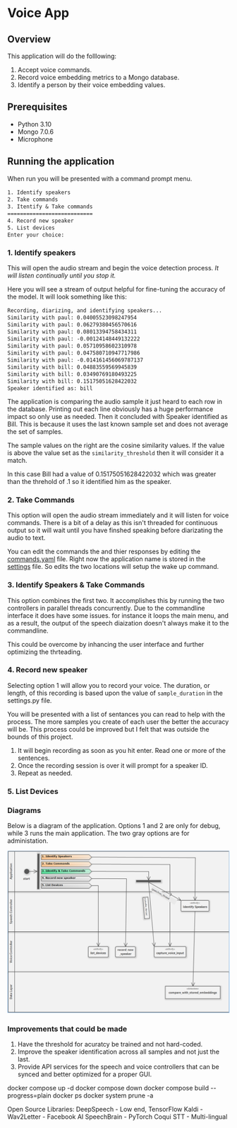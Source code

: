  # Voice App

## Overview
This application will do the folllowing:

1. Accept voice commands.
2. Record voice embedding metrics to a Mongo database.
3. Identify a person by their voice embedding values.

## Prerequisites
* Python 3.10
* Mongo 7.0.6
* Microphone

## Running the application
When run you will be presented with a command prompt menu.

```
1. Identify speakers
2. Take commands
3. Itentify & Take commands
===========================
4. Record new speaker
5. List devices
Enter your choice:
```

### 1. Identify speakers
This will open the audio stream and begin the voice detection process.  *It will listen continually until you stop it.*

Here you will see a stream of output helpful for fine-tuning the accuracy of the model.  It will look something like this:

```
Recording, diarizing, and identifying speakers...
Similarity with paul: 0.04005523098247954
Similarity with paul: 0.06279380456570616
Similarity with paul: 0.08013394758434311
Similarity with paul: -0.00124148449132222
Similarity with paul: 0.05710958602310978
Similarity with paul: 0.047580710947717986
Similarity with paul: -0.014161456069787137
Similarity with bill: 0.04883559569945839
Similarity with bill: 0.03490769180493225
Similarity with bill: 0.15175051628422032
Speaker identified as: bill
```

The application is comparing the audio sample it just heard to each row in the database.  Printing out each line obviously has a huge performance impact so only use as needed.  Then it concluded with Speaker identified as Bill.  This is because it uses the last known sample set and does not average the set of samples. 

The sample values on the right are the cosine similarity values.  If the value is above the value set as the ```similarity_threshold``` then it will consider it a match.

In this case Bill had a value of 0.15175051628422032 which was greater than the threhold of .1 so it identified him as the speaker.

### 2. Take Commands
This option will open the audio stream immediately and it will listen for voice commands.  There is a bit of a delay as this isn't threaded for continuous output so it will wait until you have finshed speaking before diarizating the audio to text.

You can edit the commands the and thier responses by editing the [commands.yaml](commands.yaml) file.  Right now the application name is stored in the [settings](app/Settings.py) file. So edits the two locations will setup the wake up command.

### 3. Identify Speakers & Take Commands
This option combines the first two.  It accomplishes this by running the two controllers in parallel threads concurrently.  Due to the commandline interface it does have some issues.  for instance it loops the main menu, and as a result, the output of the speech diaization doesn't always make it to the commandline.

This could be overcome by inhancing the user interface and further optimizing the thrteading.

### 4. Record new speaker
Selecting option 1 will allow you to record your voice.  The duration, or length, of this recording is based upon the value of ```sample_duration``` in the settings.py file.

You will be presented with a list of sentances you can read to help with the process.  The more samples you create of each user the better the accuracy will be.  This process could be improved but I felt that was outside the bounds of this project.

1. It will begin recording as soon as you hit enter.  Read one or more of the sentences.
2. Once the recording session is over it will prompt for a speaker ID.
3. Repeat as needed.

### 5. List Devices


### Diagrams
Below is a diagram of the application.  Options 1 and 2 are only for debug, while 3 runs the main application.  The two gray options are for administation.


![swimlane_01](app/documentation/swimlanes_01.png)



### Improvements that could be made
1. Have the threshold for acuratcy be trained and not hard-coded.
2. Improve the speaker identification across all samples and not just the last.
3. Provide API services for the speech and voice controllers that can be synced and better optimized for a proper GUI.

docker compose up -d
docker compose down
docker compose build --progress=plain
docker ps
docker system prune -a

Open Source Libraries:
DeepSpeech - Low end, TensorFlow
Kaldi       - 
Wav2Letter  - Facebook AI
SpeechBrain - PyTorch
Coqui STT   - Multi-lingual